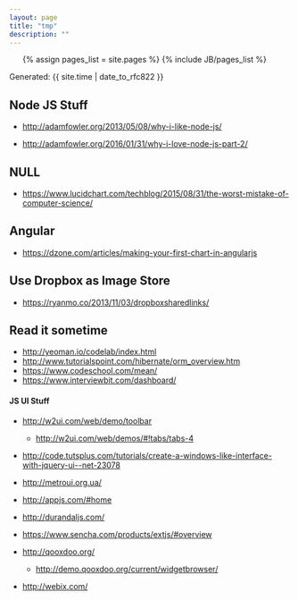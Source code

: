 ```yaml
---
layout: page
title: "tmp"
description: ""
---
```






<ul>
  {% assign pages_list = site.pages %}  
  {% include JB/pages_list %}
</ul>





Generated: {{ site.time | date_to_rfc822 }}



## Node JS Stuff
* <http://adamfowler.org/2013/05/08/why-i-like-node-js/>

* <http://adamfowler.org/2016/01/31/why-i-love-node-js-part-2/>


## NULL
* <https://www.lucidchart.com/techblog/2015/08/31/the-worst-mistake-of-computer-science/>


## Angular

* <https://dzone.com/articles/making-your-first-chart-in-angularjs>




## Use Dropbox as Image Store

* <https://ryanmo.co/2013/11/03/dropboxsharedlinks/>



## Read it sometime


* <http://yeoman.io/codelab/index.html>
* <http://www.tutorialspoint.com/hibernate/orm_overview.htm>
* <https://www.codeschool.com/mean/>
* <https://www.interviewbit.com/dashboard/>




#### JS UI Stuff

* <http://w2ui.com/web/demo/toolbar>
  * <http://w2ui.com/web/demos/#!tabs/tabs-4>

* <http://code.tutsplus.com/tutorials/create-a-windows-like-interface-with-jquery-ui--net-23078>

* <http://metroui.org.ua/>

* <http://appjs.com/#home>

* <http://durandaljs.com/>

* <https://www.sencha.com/products/extjs/#overview>

* <http://qooxdoo.org/>
	* <http://demo.qooxdoo.org/current/widgetbrowser/>

* <http://webix.com/>



